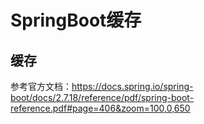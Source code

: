# SpringBoot缓存
## 缓存
参考官方文档：https://docs.spring.io/spring-boot/docs/2.7.18/reference/pdf/spring-boot-reference.pdf#page=406&zoom=100,0,650